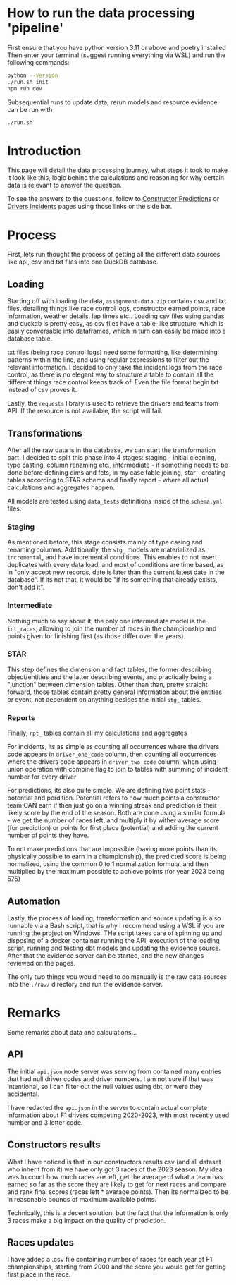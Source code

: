 # How to run the data processing 'pipeline' 

First ensure that you have python version 3.11 or above and poetry installed
Then enter your terminal (suggest running everything via WSL) and run the following commands:

``` bash
python --version
./run.sh init
npm run dev
```

Subsequential runs to update data, rerun models and resource evidence can be run with 

``` bash
./run.sh
```

# Introduction

This page will detail the data processing journey, what steps it took to make it look like this, logic behind the calculations and reasoning for why certain data is relevant to answer the question.  

To see the answers to the questions, follow to [Constructor Predictions]("/constructor_predictions") or [Drivers Incidents]("/drivers_incidents") pages using those links or the side bar.

# Process 

First, lets run thought the process of getting all the different data sources like api, csv and txt files into one DuckDB database. 

## Loading 

Starting off with loading the data, `assignment-data.zip` contains csv and txt files, detailing things like race control logs, constructor earned points, race information, weather details, lap times etc.. Loading csv files using pandas and duckdb is pretty easy, as csv files have a table-like structure, which is easily conversable into dataframes, which in turn can easily be made into a database table.

txt files (being race control logs) need some formatting, like determining patterns within the line, and using regular expressions to filter out the relevant information. I decided to only take the incident logs from the race control, as there is no elegant way to structure a table to contain all the different things race control keeps track of. Even the file format begin txt instead of csv proves it.

Lastly, the `requests` library is used to retrieve the drivers and teams from API. If the resource is not available, the script will fail.  

## Transformations

After all the raw data is in the database, we can start the transformation part. I decided to split this phase into 4 stages: staging - initial cleaning, type casting, column renaming etc., intermediate - if something needs to be done before defining dims and fcts, in my case table joining, star - creating tables according to STAR schema and finally report - where all actual calculations and aggregates happen. 

All models are tested using `data_tests` definitions inside of the `schema.yml` files.

### Staging

As mentioned before, this stage consists mainly of type casing and renaming columns. Additionally, the `stg_` models are materialized as `incremental`, and have incremental conditions. This enables to not insert duplicates with every data load, and most of conditions are time based, as in "only accept new records, date is later than the current latest date in the database". If its not that, it would be "if its something that already exists, don't add it".

### Intermediate

Nothing much to say about it, the only one intermediate model is the `int_races`, allowing to join the number of races in the championship and points given for finishing first (as those differ over the years). 

### STAR

This step defines the dimension and fact tables, the former describing object/entities and the latter describing events, and practically being a "junction" between dimension tables. Other than than, pretty straight forward, those tables contain pretty general information about the entities or event, not dependent on anything besides the initial `stg_` tables.

### Reports

Finally, `rpt_` tables contain all my calculations and aggregates

For incidents, its as simple as counting all occurrences where the drivers code appears in `driver_one_code` column, then counting all occurrences where the drivers code appears in `driver_two_code` column, when using union operation with combine flag to join to tables with summing of incident number for every driver

For predictions, its also quite simple. We are defining two point stats - potential and perdition. Potential refers to how much points a constructor team CAN earn if then just go on a winning streak and prediction is their likely score by the end of the season. Both are done using a similar formula - we get the number of races left, and multiply it by wither average score (for prediction) or points for first place (potential) and adding the current number of points they have.

To not make predictions that are impossible (having more points than its physically possible to earn in a championship), the predicted score is being normalized, using the common 0 to 1 normalization formula, and then multiplied by the maximum possible to achieve points (for year 2023 being 575) 

## Automation

Lastly, the process of loading, transformation and source updating is also runnable via a Bash script, that is why I recommend using a WSL if you are running the project on Windows. THe script takes care of spinning up and disposing of a docker container running the API, execution of the loading script, running and testing dbt models and updating the evidence source. After that the evidence server can be started, and the new changes reviewed on the pages.

The only two things you would need to do manually is the raw data sources into the `./raw/` directory and run the evidence server.

# Remarks 

Some remarks about data and calculations...

## API

The initial `api.json` node server was serving from contained many entries that had null driver codes and driver numbers. I am not sure if that was intentional, so I can filter out the null values using dbt, or were they accidental.  

I have redacted the `api.json` in the server to contain actual complete information about F1 drivers competing 2020-2023, with most recently used number and 3 letter code.

## Constructors results

What I have noticed is that in our constructors results csv (and all dataset who inherit from it) we have only got 3 races of the 2023 season. My idea was to count how much races are left, get the average of what a team has earned so far as the score they are likely to get for next races and compare and rank final scores (races left * average points). Then its normalized to be in reasonable bounds of maximum available points.

Technically, this is a decent solution, but the fact that the information is only 3 races make a big impact on the quality of prediction.

## Races updates

I have added a .csv file containing number of races for each year of F1 championships, starting from 2000 and the score you would get for getting first place in the race.
